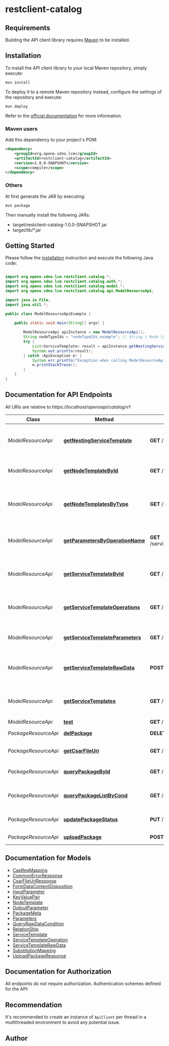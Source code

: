 # restclient-catalog

## Requirements

Building the API client library requires [Maven](https://maven.apache.org/) to be installed.

## Installation

To install the API client library to your local Maven repository, simply execute:

```shell
mvn install
```

To deploy it to a remote Maven repository instead, configure the settings of the repository and execute:

```shell
mvn deploy
```

Refer to the [official documentation](https://maven.apache.org/plugins/maven-deploy-plugin/usage.html) for more information.

### Maven users

Add this dependency to your project's POM:

```xml
<dependency>
    <groupId>org.openo.sdno.lcm</groupId>
    <artifactId>restclient-catalog</artifactId>
    <version>1.0.0-SNAPSHOT</version>
    <scope>compile</scope>
</dependency>
```

### Others

At first generate the JAR by executing:

    mvn package

Then manually install the following JARs:

* target/restclient-catalog-1.0.0-SNAPSHOT.jar
* target/lib/*.jar

## Getting Started

Please follow the [installation](#installation) instruction and execute the following Java code:

```java

import org.openo.sdno.lcm.restclient.catalog.*;
import org.openo.sdno.lcm.restclient.catalog.auth.*;
import org.openo.sdno.lcm.restclient.catalog.model.*;
import org.openo.sdno.lcm.restclient.catalog.api.ModelResourceApi;

import java.io.File;
import java.util.*;

public class ModelResourceApiExample {

    public static void main(String[] args) {
        
        ModelResourceApi apiInstance = new ModelResourceApi();
        String nodeTypeIds = "nodeTypeIds_example"; // String | Node type ids splited by ','. Such as 'tosca.nodes.nfv.VDU,tosca.nodes.nfv.VL'.
        try {
            List<ServiceTemplate> result = apiInstance.getNestingServiceTemplate(nodeTypeIds);
            System.out.println(result);
        } catch (ApiException e) {
            System.err.println("Exception when calling ModelResourceApi#getNestingServiceTemplate");
            e.printStackTrace();
        }
    }
}

```

## Documentation for API Endpoints

All URIs are relative to *https://localhost/openoapi/catalog/v1*

Class | Method | HTTP request | Description
------------ | ------------- | ------------- | -------------
*ModelResourceApi* | [**getNestingServiceTemplate**](docs/ModelResourceApi.md#getNestingServiceTemplate) | **GET** /servicetemplates/nesting | Query nesting service template of a node type
*ModelResourceApi* | [**getNodeTemplateById**](docs/ModelResourceApi.md#getNodeTemplateById) | **GET** /servicetemplates/{serviceTemplateId}/nodetemplates/{nodeTemplateId} | Query node template by node template id
*ModelResourceApi* | [**getNodeTemplatesByType**](docs/ModelResourceApi.md#getNodeTemplatesByType) | **GET** /servicetemplates/{serviceTemplateId}/nodetemplates | Query node template list of a specified service template
*ModelResourceApi* | [**getParametersByOperationName**](docs/ModelResourceApi.md#getParametersByOperationName) | **GET** /servicetemplates/{serviceTemplateId}/operations/{operationName}/parameters | Query input parameters of a specified operation
*ModelResourceApi* | [**getServiceTemplateById**](docs/ModelResourceApi.md#getServiceTemplateById) | **GET** /servicetemplates/{servicetemplateid} | Query service template by service template id
*ModelResourceApi* | [**getServiceTemplateOperations**](docs/ModelResourceApi.md#getServiceTemplateOperations) | **GET** /servicetemplates/{serviceTemplateId}/operations | Query operation list of service template
*ModelResourceApi* | [**getServiceTemplateParameters**](docs/ModelResourceApi.md#getServiceTemplateParameters) | **GET** /servicetemplates/{servicetemplateid}/parameters | Query input parameters of service template
*ModelResourceApi* | [**getServiceTemplateRawData**](docs/ModelResourceApi.md#getServiceTemplateRawData) | **POST** /servicetemplates/queryingrawdata | Query raw data of a service template by csar id
*ModelResourceApi* | [**getServiceTemplates**](docs/ModelResourceApi.md#getServiceTemplates) | **GET** /servicetemplates | Query service template by filter conditions
*ModelResourceApi* | [**test**](docs/ModelResourceApi.md#test) | **GET** /servicetemplates/test | test
*PackageResourceApi* | [**delPackage**](docs/PackageResourceApi.md#delPackage) | **DELETE** /csars/{csarId} | delete a package
*PackageResourceApi* | [**getCsarFileUri**](docs/PackageResourceApi.md#getCsarFileUri) | **GET** /csars/{csarId}/files | get csar file uri by csarId
*PackageResourceApi* | [**queryPackageById**](docs/PackageResourceApi.md#queryPackageById) | **GET** /csars/{csarId} | get csar package list
*PackageResourceApi* | [**queryPackageListByCond**](docs/PackageResourceApi.md#queryPackageListByCond) | **GET** /csars | get csar package list by condition
*PackageResourceApi* | [**updatePackageStatus**](docs/PackageResourceApi.md#updatePackageStatus) | **PUT** /csars/{csarId} | update csar package status
*PackageResourceApi* | [**uploadPackage**](docs/PackageResourceApi.md#uploadPackage) | **POST** /csars | upload csar package


## Documentation for Models

 - [CapReqMapping](docs/CapReqMapping.md)
 - [CommonErrorResponse](docs/CommonErrorResponse.md)
 - [CsarFileUriResponse](docs/CsarFileUriResponse.md)
 - [FormDataContentDisposition](docs/FormDataContentDisposition.md)
 - [InputParameter](docs/InputParameter.md)
 - [KeyValuePair](docs/KeyValuePair.md)
 - [NodeTemplate](docs/NodeTemplate.md)
 - [OutputParameter](docs/OutputParameter.md)
 - [PackageMeta](docs/PackageMeta.md)
 - [Parameters](docs/Parameters.md)
 - [QueryRawDataCondition](docs/QueryRawDataCondition.md)
 - [RelationShip](docs/RelationShip.md)
 - [ServiceTemplate](docs/ServiceTemplate.md)
 - [ServiceTemplateOperation](docs/ServiceTemplateOperation.md)
 - [ServiceTemplateRawData](docs/ServiceTemplateRawData.md)
 - [SubstitutionMapping](docs/SubstitutionMapping.md)
 - [UploadPackageResponse](docs/UploadPackageResponse.md)


## Documentation for Authorization

All endpoints do not require authorization.
Authentication schemes defined for the API:

## Recommendation

It's recommended to create an instance of `ApiClient` per thread in a multithreaded environment to avoid any potential issue.

## Author



